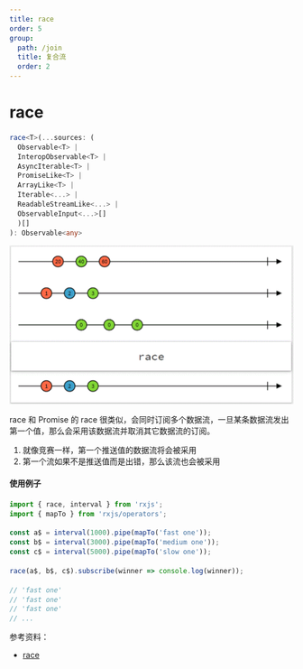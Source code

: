 ```yaml
---
title: race
order: 5
group:
  path: /join
  title: 复合流
  order: 2
---
```


# race

```typescript
race<T>(...sources: (
  Observable<T> |
  InteropObservable<T> |
  AsyncIterable<T> |
  PromiseLike<T> |
  ArrayLike<T> |
  Iterable<...> |
  ReadableStreamLike<...> |
  ObservableInput<...>[]
  )[]
): Observable<any>
```

![race](./images/race.png)

race 和 Promise 的 race 很类似，会同时订阅多个数据流，一旦某条数据流发出第一个值，那么会采用该数据流并取消其它数据流的订阅。

1. 就像竞赛一样，第一个推送值的数据流将会被采用
2. 第一个流如果不是推送值而是出错，那么该流也会被采用

#### 使用例子

```typescript
import { race, interval } from 'rxjs';
import { mapTo } from 'rxjs/operators';

const a$ = interval(1000).pipe(mapTo('fast one'));
const b$ = interval(3000).pipe(mapTo('medium one'));
const c$ = interval(5000).pipe(mapTo('slow one'));

race(a$, b$, c$).subscribe(winner => console.log(winner));

// 'fast one'
// 'fast one'
// 'fast one'
// ...
```

参考资料：

- [race](https://rxjs.dev/api/index/function/race)

